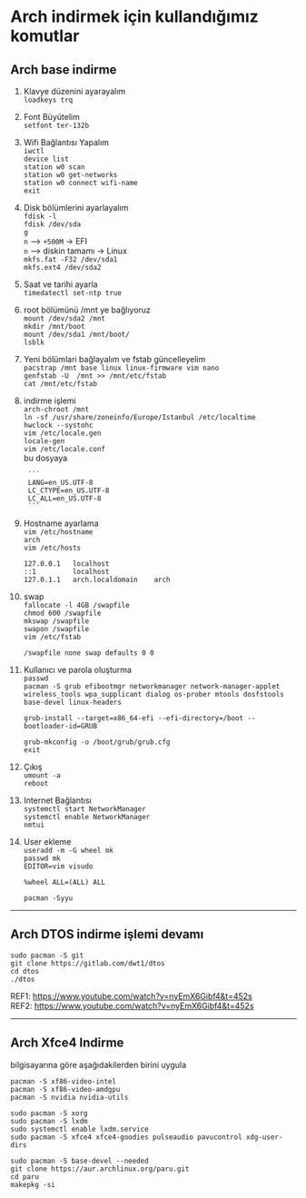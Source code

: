 # Arch indirmek için kullandığımız komutlar

## Arch base indirme

1. Klavye düzenini ayarayalım  
`loadkeys trq`

2. Font Büyütelim  
`setfont ter-132b`

3. Wifi Bağlantısı Yapalım  
    `iwctl`  
    `device list`  
    `station w0 scan`  
    `station w0 get-networks`  
    `station w0 connect wifi-name`  
    `exit`

4. Disk bölümlerini ayarlayalım  
    `fdisk -l`  
    `fdisk /dev/sda`  
    `g`  
    `n` --> `+500M` -> EFI  
    `n` --> diskin tamamı -> Linux  
    `mkfs.fat -F32 /dev/sda1`  
    `mkfs.ext4 /dev/sda2`  
    
5. Saat ve tarihi ayarla  
    `timedatectl set-ntp true`

6. root bölümünü /mnt ye bağlıyoruz  
    `mount /dev/sda2 /mnt`  
    `mkdir /mnt/boot`  
    `mount /dev/sda1 /mnt/boot/`  
    `lsblk`  

7. Yeni bölümlari bağlayalım ve fstab güncelleyelim  
    `pacstrap /mnt base linux linux-firmware vim nano`  
    `genfstab -U  /mnt >> /mnt/etc/fstab`  
    `cat /mnt/etc/fstab`  

8. indirme işlemi  
    `arch-chroot /mnt`  
    `ln -sf /usr/share/zoneinfo/Europe/Istanbul /etc/localtime`  
    `hwclock --systohc`  
    `vim /etc/locale.gen`  
    `locale-gen`  
    `vim /etc/locale.conf`  
        bu dosyaya  
    
        ``` 
        LANG=en_US.UTF-8  
        LC_CTYPE=en_US.UTF-8  
        LC_ALL=en_US.UTF-8  
        ```  
9. Hostname ayarlama  
    `vim /etc/hostname`  
    `arch`  
    `vim /etc/hosts`  
    ```
    127.0.0.1   localhost  
    ::1         localhost
    127.0.1.1   arch.localdomain    arch
    ```   
10. swap  
    `fallocate -l 4GB /swapfile`  
    `chmod 600 /swapfile`  
    `mkswap /swapfile`  
    `swapon /swapfile`  
    `vim /etc/fstab`  
    ```
    /swapfile none swap defaults 0 0
    ```   

11. Kullanıcı ve parola oluşturma  
    `passwd`  
    `pacman -S grub efibootmgr networkmanager network-manager-applet wireless_tools wpa_supplicant dialog os-prober mtools dosfstools base-devel linux-headers`  
      
    `grub-install --target=x86_64-efi --efi-directory=/boot --bootloader-id=GRUB`  
      
    `grub-mkconfig -o /boot/grub/grub.cfg`  
    `exit`

12. Çıkış  
    `umount -a`  
    `reboot`  

13. Internet Bağlantısı  
    `systemctl start NetworkManager`  
    `systemctl enable NetworkManager`  
    `nmtui`  

14. User ekleme  
    `useradd -m -G wheel mk`  
    `passwd mk`  
    `EDITOR=vim visudo`  
    ```
    %wheel ALL=(ALL) ALL   
    ```   
    `pacman -Syyu`  

---

## Arch DTOS indirme işlemi devamı

`sudo pacman -S git`  
`git clone https://gitlab.com/dwt1/dtos`  
`cd dtos`  
`./dtos`  

REF1: <https://www.youtube.com/watch?v=nyEmX6Gibf4&t=452s>  
REF2: <https://www.youtube.com/watch?v=nyEmX6Gibf4&t=452s>  

---

## Arch Xfce4 Indirme  
bilgisayarına göre aşağıdakilerden birini uygula  
```
pacman -S xf86-video-intel  
pacman -S xf86-video-amdgpu  
pacman -S nvidia nvidia-utils  
```  

`sudo pacman -S xorg`  
`sudo pacman -S lxdm`  
`sudo systemctl enable lxdm.service`  
`sudo pacman -S xfce4 xfce4-goodies pulseaudio pavucontrol xdg-user-dirs`  

`sudo pacman -S base-devel --needed`  
`git clone https://aur.archlinux.org/paru.git`  
`cd paru`  
`makepkg -si`  

